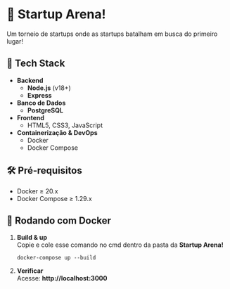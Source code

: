 # 🚀 Startup Arena! 

Um torneio de startups onde as startups batalham em busca do primeiro lugar!

## 🧰 Tech Stack

- **Backend**  
  - **Node.js** (v18+)  
  - **Express**  
- **Banco de Dados**  
  - **PostgreSQL**  
- **Frontend**  
  - HTML5, CSS3, JavaScript 
- **Containerização & DevOps**  
  - Docker  
  - Docker Compose  

## 🛠 Pré‑requisitos
- Docker ≥ 20.x  
- Docker Compose ≥ 1.29.x  

## 🐳 Rodando com Docker
1. **Build & up**  
   Copie e cole esse comando no cmd dentro da pasta da **Startup Arena!**
   ```
   docker-compose up --build
   ```
   

2. **Verificar**  
   Acesse: **http://localhost:3000**
